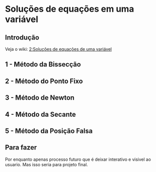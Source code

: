 # Soluções de equações em uma variável

## Introdução

Veja o wiki: [2:Soluções de equações de uma variável](https://github.com/CarlosAdir/Metodos-Numericos/wiki/2:Solucoes-de-equacoes-uma-variavel)

## 1 - Método da Bissecção

## 2 - Método do Ponto Fixo

## 3 - Método de Newton

## 4 - Método da Secante

## 5 - Método da Posição Falsa

## Para fazer

Por enquanto apenas processo futuro que é deixar interativo e visivel ao usuario. Mas isso seria para projeto final.